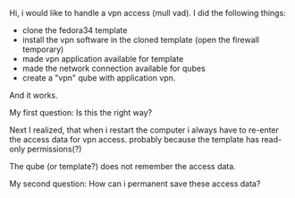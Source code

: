 Hi, i would like to handle a vpn access (mull vad).
I did the following things:
- clone the fedora34 template
- install the vpn software in the cloned template (open the firewall temporary)
- made vpn application available for template
- made the network connection available for qubes
- create a "vpn" qube with application vpn.

And it works.

My first question: Is this the right way? 

Next I realized, that when i restart the computer i always have to re-enter the access data for vpn access. probably because the template has read-only permissions(?)

The qube (or template?) does not remember the access data.

My second question: How can i permanent save these access data?